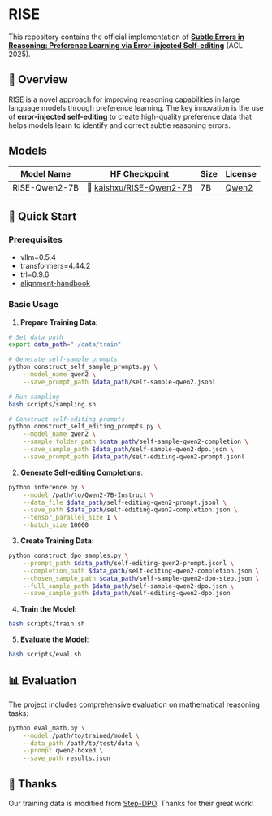 # RISE

This repository contains the official implementation of [**Subtle Errors in Reasoning: Preference Learning via Error-injected Self-editing**](https://arxiv.org/abs/2410.06638) (ACL 2025).

## 🎯 Overview

RISE is a novel approach for improving reasoning capabilities in large language models through preference learning. The key innovation is the use of **error-injected self-editing** to create high-quality preference data that helps models learn to identify and correct subtle reasoning errors.

## Models

| Model Name | HF Checkpoint | Size | License |
|------------|---------------|------|---------|
| RISE-Qwen2-7B | 🤗 [kaishxu/RISE-Qwen2-7B](https://huggingface.co/kaishxu/RISE-Qwen2-7B) | 7B | [Qwen2](https://huggingface.co/Qwen/Qwen2-7B-Instruct/blob/main/LICENSE) |

## 🚀 Quick Start

### Prerequisites

- vllm=0.5.4
- transformers=4.44.2
- trl=0.9.6
- [alignment-handbook](https://github.com/huggingface/alignment-handbook)

### Basic Usage

1. **Prepare Training Data**:
```bash
# Set data path
export data_path="./data/train"

# Generate self-sample prompts
python construct_self_sample_prompts.py \
    --model_name qwen2 \
    --save_prompt_path $data_path/self-sample-qwen2.jsonl

# Run sampling
bash scripts/sampling.sh

# Construct self-editing prompts
python construct_self_editing_prompts.py \
    --model_name qwen2 \
    --sample_folder_path $data_path/self-sample-qwen2-completion \
    --save_sample_path $data_path/self-sample-qwen2-dpo.json \
    --save_prompt_path $data_path/self-editing-qwen2-prompt.jsonl
```

2. **Generate Self-editing Completions**:
```bash
python inference.py \
    --model /path/to/Qwen2-7B-Instruct \
    --data_file $data_path/self-editing-qwen2-prompt.jsonl \
    --save_path $data_path/self-editing-qwen2-completion.json \
    --tensor_parallel_size 1 \
    --batch_size 10000
```

3. **Create Training Data**:
```bash
python construct_dpo_samples.py \
    --prompt_path $data_path/self-editing-qwen2-prompt.jsonl \
    --completion_path $data_path/self-editing-qwen2-completion.json \
    --chosen_sample_path $data_path/self-sample-qwen2-dpo-step.json \
    --full_sample_path $data_path/self-sample-qwen2-dpo.json \
    --save_sample_path $data_path/self-editing-qwen2-dpo.json
```

4. **Train the Model**:
```bash
bash scripts/train.sh
```

5. **Evaluate the Model**:
```bash
bash scripts/eval.sh
```

## 📊 Evaluation

The project includes comprehensive evaluation on mathematical reasoning tasks:

```bash
python eval_math.py \
    --model /path/to/trained/model \
    --data_path /path/to/test/data \
    --prompt qwen2-boxed \
    --save_path results.json
```

## 🤝 Thanks

Our training data is modified from [Step-DPO](https://github.com/dvlab-research/Step-DPO). Thanks for their great work!
